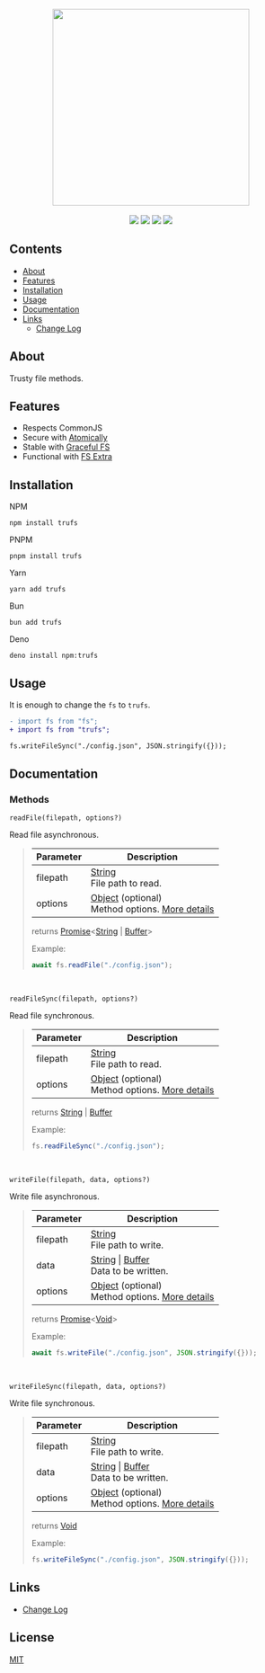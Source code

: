 [Function]: https://developer.mozilla.org/en-US/docs/Web/JavaScript/Reference/Global_Objects/Function
[Promise]: https://developer.mozilla.org/en-US/docs/Web/JavaScript/Reference/Global_Objects/Promise
[String]: https://developer.mozilla.org/en-US/docs/Web/JavaScript/Reference/Global_Objects/String
[Number]: https://developer.mozilla.org/en-US/docs/Web/JavaScript/Reference/Global_Objects/Number
[Object]: https://developer.mozilla.org/en-US/docs/Web/JavaScript/Reference/Global_Objects/Object
[Array]: https://developer.mozilla.org/en-US/docs/Web/JavaScript/Reference/Global_Objects/Array
[Boolean]: https://developer.mozilla.org/en-US/docs/Web/JavaScript/Reference/Global_Objects/Boolean
[Buffer]: https://developer.mozilla.org/en-US/docs/Web/JavaScript/Reference/Global_Objects/ArrayBuffer
[Void]: https://developer.mozilla.org/en-US/docs/Web/JavaScript/Reference/Global_Objects/Undefined

<div align="center">
  <br/>
  <img src="https://i.ibb.co/JWCLvM2Q/unknown.png" width="350px"/>
  <br/>
  <br/>
  <img src="https://img.shields.io/npm/v/trufs?label=version&color=%23633BFF"/>
  <img src="https://img.shields.io/npm/l/trufs?label=license&color=%23633BFF"/>
  <img src="https://img.shields.io/node/v/trufs?label=node&color=%2300927F"/>
  <img src="https://img.shields.io/npm/dt/trufs?label=downloads&color=%2300927F"/>
</div>

## Contents

- [About](#about)
- [Features](#features)
- [Installation](#installation)
- [Usage](#usage)
- [Documentation](#documentation)
- [Links](#links)
  - [Change Log](CHANGELOG.md)

## About

Trusty file methods.

## Features

- Respects CommonJS
- Secure with [Atomically](https://github.com/fabiospampinato/atomically)
- Stable with [Graceful FS](https://github.com/isaacs/node-graceful-fs)
- Functional with [FS Extra](https://github.com/jprichardson/node-fs-extra)

## Installation

NPM

```shell
npm install trufs
```

PNPM

```shell
pnpm install trufs
```

Yarn

```shell
yarn add trufs
```

Bun

```shell
bun add trufs
```

Deno

```shell
deno install npm:trufs
```

## Usage

It is enough to change the `fs` to `trufs`.

```diff
- import fs from "fs";
+ import fs from "trufs";

fs.writeFileSync("./config.json", JSON.stringify({}));
```

## Documentation

### Methods

`readFile(filepath, options?)`

Read file asynchronous.

> | Parameter | Description |
> | --- | --- |
> | filepath | [String]<br/>File path to read. |
> | options | [Object] (optional)<br/>Method options. [More details](https://github.com/fabiospampinato/atomically?tab=readme-ov-file#usage) |
>
> returns [Promise]<[String] | [Buffer]>
>
>
> Example:
>
> ```javascript
> await fs.readFile("./config.json");
> ```

<br/>

`readFileSync(filepath, options?)`

Read file synchronous.

> | Parameter | Description |
> | --- | --- |
> | filepath | [String]<br/>File path to read. |
> | options | [Object] (optional)<br/>Method options. [More details](https://github.com/fabiospampinato/atomically?tab=readme-ov-file#usage) |
>
> returns [String] | [Buffer]
>
>
> Example:
>
> ```javascript
> fs.readFileSync("./config.json");
> ```

<br/>

`writeFile(filepath, data, options?)`

Write file asynchronous.

> | Parameter | Description |
> | --- | --- |
> | filepath | [String]<br/>File path to write. |
> | data | [String] \| [Buffer]<br/>Data to be written. |
> | options | [Object] (optional)<br/>Method options. [More details](https://github.com/fabiospampinato/atomically?tab=readme-ov-file#usage) |
>
> returns [Promise]<[Void]>
>
>
> Example:
>
> ```javascript
> await fs.writeFile("./config.json", JSON.stringify({}));
> ```

<br/>

`writeFileSync(filepath, data, options?)`

Write file synchronous.

> | Parameter | Description |
> | --- | --- |
> | filepath | [String]<br/>File path to write. |
> | data | [String] \| [Buffer]<br/>Data to be written. |
> | options | [Object] (optional)<br/>Method options. [More details](https://github.com/fabiospampinato/atomically?tab=readme-ov-file#usage) |
>
> returns [Void]
>
>
> Example:
>
> ```javascript
> fs.writeFileSync("./config.json", JSON.stringify({}));
> ```

## Links

- [Change Log](CHANGELOG.md)

## License

[MIT](LICENSE.md)